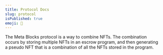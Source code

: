 ```yaml
---
title: Protocol Docs
slug: protocol
isPublished: true
emoji: 🔱
---
```

The Meta Blocks protocol is a way to combine NFTs. The combination occurs by storing multiple NFTs in an escrow program, and then generating a pseudo NFT that is a combination of all the NFTs stored in the program.